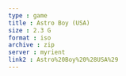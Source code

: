```yaml
---
type : game
title : Astro Boy (USA)
size : 2.3 G
format : iso
archive : zip
server : myrient
link2 : Astro%20Boy%20%28USA%29
---
```

